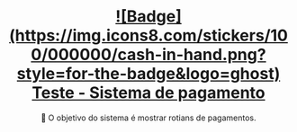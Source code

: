 <h1 align="center">
    <a href="https://www.vancouvertec.com.br">![Badge](https://img.icons8.com/stickers/100/000000/cash-in-hand.png?style=for-the-badge&logo=ghost) Teste - Sistema de pagamento</a>
</h1>
<p align="center">🚀 O objetivo do sistema é mostrar rotians de pagamentos.</p>


